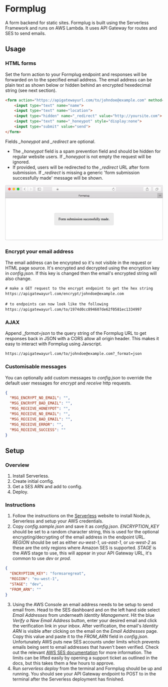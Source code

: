 # Formplug
A form backend for static sites. Formplug is built using the Serverless Framework and runs on AWS Lambda. It uses API Gateway for routes and SES to send emails.

## Usage
### HTML forms
Set the form action to your Formplug endpoint and responses will be forwarded on to the specified email address. The email address can be plain text as shown below or hidden behind an encrypted hexedecimal string (see next section).
``` html
<form action="https://apigatewayurl.com/to/johndoe@example.com" method="post">
    <input type="text" name="name">
    <input type="text" name="location">
    <input type="hidden" name="_redirect" value="http://yoursite.com">
    <input type="text" name="_honeypot" style="display:none">
    <input type="submit" value="send">
</form>
```
Fields *_honeypot* and *_redirect* are optional. 
* The *_honeypot* field is a spam prevention field and should be hidden for regular website users. If *_honeypot* is not empty the request will be ignored. 
* If provided, users will be redirected to the *_redirect* URL after form submission. If *_redirect* is missing a generic 'form submission successfully made' message will be shown.

![Submission preview](readme-screenshot.png)

### Encrypt your email address
The email address can be encyrpted so it's not visible in the request or HTML page source. It's encrypted and decrypted using the encryption key in *config.json*. If this key is changed then the email's encrypted string will also change.
``` html
# make a GET request to the encrypt endpoint to get the hex string
https://apigatewayurl.com/encrypt/johndoe@example.com

# to endpoints can now look like the following
https://apigatewayurl.com/to/1974d0cc894607de62f0581ec1334997
```

### AJAX
Append *_format=json* to the query string of the Formplug URL to get responses back in JSON with a CORS allow all origin header. This makes it easy to interact with Formplug using Javscript.
``` html
https://apigatewayurl.com/to/johndoe@example.com?_format=json
```

### Customisable messages
You can optionally add custom messages to *config.json* to override the default user messages for *encrypt* and *receive* http requests.
``` json
{
  "MSG_ENCRYPT_NO_EMAIL": "",
  "MSG_ENCRYPT_BAD_EMAIL": "",
  "MSG_RECEIVE_HONEYPOT": "",
  "MSG_RECEIVE_NO_EMAIL": "",
  "MSG_RECEIVE_BAD_EMAIL": "",
  "MSG_RECEIVE_ERROR": "",
  "MSG_RECEIVE_SUCCESS": ""
}
```

## Setup
### Overview
1. Install Serverless.
2. Create initial config.
3. Get a SES ARN and add to config.
4. Deploy.

### Instructions
1. Follow the instructions on the [Serverless](https://serverless.com/framework/docs/providers/aws/guide/installation) website to install Node.js, Serverless and setup your AWS credentials.
2. Copy *config.sample.json* and save it as *config.json*. *ENCRYPTION_KEY* should be set to a random character string, this is used for the optional encrypting/decrypting of the email address in the endpoint URL. *REGION* should be set as either *eu-west-1*, *us-east-1*, or *us-west-2* as these are the only regions where Amazon SES is supported. *STAGE* is the AWS stage to use, this will appear in your API Gateway URL, it's common to use *dev* or *prod*.
``` json
{
  "ENCRYPTION_KEY": "formsaregreat",
  "REGION": "eu-west-1",
  "STAGE": "dev",
  "FROM_ARN": ""
}
```
3. Using the AWS Console an email address needs to be setup to send email from. Head to the SES dashboard and on the left hand side select *Email Addresses* from underneath *Identity Management*. Hit the blue *Verify a New Email Address* button, enter your desired email and click the verification link in your inbox. After verification, the email's *Identity ARN* is visible after clicking on the email on the *Email Addresses* page. Copy this value and paste it to the *FROM_ARN* field in *config.json*. Unfortunately AWS puts new SES accounts under limits which prevents emails being sent to email addresses that haven't been verified. Check out the relevant [AWS SES documentation](http://docs.aws.amazon.com/ses/latest/DeveloperGuide/request-production-access.html) for more information. The limits can be lifted easily by opening a support ticket as outlined in the docs, but this takes them a few hours to approve.
4. Run *serverless deploy* from the terminal and Formplug should be up and running. You should see your API Gateway endpoint to POST to in the terminal after the Serverless deployment has finished.

